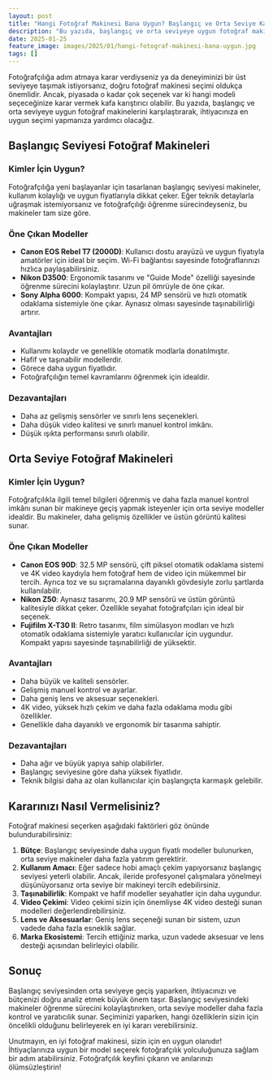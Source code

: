 ```yaml
---
layout: post
title: "Hangi Fotoğraf Makinesi Bana Uygun? Başlangıç ve Orta Seviye Karşılaştırması"
description: "Bu yazıda, başlangıç ve orta seviyeye uygun fotoğraf makinelerini karşılaştırarak, ihtiyacınıza en uygun seçimi yapmanıza yardımcı olacağız."
date: 2025-01-25
feature_image: images/2025/01/hangi-fotograf-makinesi-bana-uygun.jpg
tags: []
---
```


Fotoğrafçılığa adım atmaya karar verdiyseniz ya da deneyiminizi bir üst seviyeye taşımak istiyorsanız, doğru fotoğraf makinesi seçimi oldukça önemlidir. Ancak, piyasada o kadar çok seçenek var ki hangi modeli seçeceğinize karar vermek kafa karıştırıcı olabilir. Bu yazıda, başlangıç ve orta seviyeye uygun fotoğraf makinelerini karşılaştırarak, ihtiyacınıza en uygun seçimi yapmanıza yardımcı olacağız.

<!--more-->

## Başlangıç Seviyesi Fotoğraf Makineleri

### Kimler İçin Uygun?

Fotoğrafçılığa yeni başlayanlar için tasarlanan başlangıç seviyesi makineler, kullanım kolaylığı ve uygun fiyatlarıyla dikkat çeker. Eğer teknik detaylarla uğraşmak istemiyorsanız ve fotoğrafçılığı öğrenme sürecindeyseniz, bu makineler tam size göre.

### Öne Çıkan Modeller

- **Canon EOS Rebel T7 (2000D)**: Kullanıcı dostu arayüzü ve uygun fiyatıyla amatörler için ideal bir seçim. Wi-Fi bağlantısı sayesinde fotoğraflarınızı hızlıca paylaşabilirsiniz.
- **Nikon D3500**: Ergonomik tasarımı ve "Guide Mode" özelliği sayesinde öğrenme sürecini kolaylaştırır. Uzun pil ömrüyle de öne çıkar.
- **Sony Alpha 6000**: Kompakt yapısı, 24 MP sensörü ve hızlı otomatik odaklama sistemiyle öne çıkar. Aynasız olması sayesinde taşınabilirliği artırır.

### Avantajları

- Kullanımı kolaydır ve genellikle otomatik modlarla donatılmıştır.
- Hafif ve taşınabilir modellerdir.
- Görece daha uygun fiyatlıdır.
- Fotoğrafçılığın temel kavramlarını öğrenmek için idealdir.

### Dezavantajları

- Daha az gelişmiş sensörler ve sınırlı lens seçenekleri.
- Daha düşük video kalitesi ve sınırlı manuel kontrol imkânı.
- Düşük ışıkta performansı sınırlı olabilir.

## Orta Seviye Fotoğraf Makineleri

### Kimler İçin Uygun?

Fotoğrafçılıkla ilgili temel bilgileri öğrenmiş ve daha fazla manuel kontrol imkânı sunan bir makineye geçiş yapmak isteyenler için orta seviye modeller idealdir. Bu makineler, daha gelişmiş özellikler ve üstün görüntü kalitesi sunar.

### Öne Çıkan Modeller

- **Canon EOS 90D**: 32.5 MP sensörü, çift piksel otomatik odaklama sistemi ve 4K video kaydıyla hem fotoğraf hem de video için mükemmel bir tercih. Ayrıca toz ve su sıçramalarına dayanıklı gövdesiyle zorlu şartlarda kullanılabilir.
- **Nikon Z50**: Aynasız tasarımı, 20.9 MP sensörü ve üstün görüntü kalitesiyle dikkat çeker. Özellikle seyahat fotoğrafçıları için ideal bir seçenek.
- **Fujifilm X-T30 II**: Retro tasarımı, film simülasyon modları ve hızlı otomatik odaklama sistemiyle yaratıcı kullanıcılar için uygundur. Kompakt yapısı sayesinde taşınabilirliği de yüksektir.

### Avantajları

- Daha büyük ve kaliteli sensörler.
- Gelişmiş manuel kontrol ve ayarlar.
- Daha geniş lens ve aksesuar seçenekleri.
- 4K video, yüksek hızlı çekim ve daha fazla odaklama modu gibi özellikler.
- Genellikle daha dayanıklı ve ergonomik bir tasarıma sahiptir.

### Dezavantajları

- Daha ağır ve büyük yapıya sahip olabilirler.
- Başlangıç seviyesine göre daha yüksek fiyatlıdır.
- Teknik bilgisi daha az olan kullanıcılar için başlangıçta karmaşık gelebilir.

## Kararınızı Nasıl Vermelisiniz?

Fotoğraf makinesi seçerken aşağıdaki faktörleri göz önünde bulundurabilirsiniz:

1. **Bütçe**: Başlangıç seviyesinde daha uygun fiyatlı modeller bulunurken, orta seviye makineler daha fazla yatırım gerektirir.
2. **Kullanım Amacı**: Eğer sadece hobi amaçlı çekim yapıyorsanız başlangıç seviyesi yeterli olabilir. Ancak, ileride profesyonel çalışmalara yönelmeyi düşünüyorsanız orta seviye bir makineyi tercih edebilirsiniz.
3. **Taşınabilirlik**: Kompakt ve hafif modeller seyahatler için daha uygundur.
4. **Video Çekimi**: Video çekimi sizin için önemliyse 4K video desteği sunan modelleri değerlendirebilirsiniz.
5. **Lens ve Aksesuarlar**: Geniş lens seçeneği sunan bir sistem, uzun vadede daha fazla esneklik sağlar.
6. **Marka Ekosistemi**: Tercih ettiğiniz marka, uzun vadede aksesuar ve lens desteği açısından belirleyici olabilir.

## Sonuç

Başlangıç seviyesinden orta seviyeye geçiş yaparken, ihtiyacınızı ve bütçenizi doğru analiz etmek büyük önem taşır. Başlangıç seviyesindeki makineler öğrenme sürecini kolaylaştırırken, orta seviye modeller daha fazla kontrol ve yaratıcılık sunar. Seçiminizi yaparken, hangi özelliklerin sizin için öncelikli olduğunu belirleyerek en iyi kararı verebilirsiniz.

Unutmayın, en iyi fotoğraf makinesi, sizin için en uygun olanıdır! İhtiyaçlarınıza uygun bir model seçerek fotoğrafçılık yolculuğunuza sağlam bir adım atabilirsiniz. Fotoğrafçılık keyfini çıkarın ve anılarınızı ölümsüzleştirin!